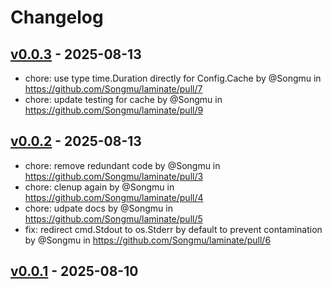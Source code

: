# Changelog

## [v0.0.3](https://github.com/Songmu/laminate/compare/v0.0.2...v0.0.3) - 2025-08-13
- chore: use type time.Duration directly for Config.Cache by @Songmu in https://github.com/Songmu/laminate/pull/7
- chore: update testing for cache by @Songmu in https://github.com/Songmu/laminate/pull/9

## [v0.0.2](https://github.com/Songmu/laminate/compare/v0.0.1...v0.0.2) - 2025-08-13
- chore: remove redundant code by @Songmu in https://github.com/Songmu/laminate/pull/3
- chore: clenup again by @Songmu in https://github.com/Songmu/laminate/pull/4
- chore: udpate docs by @Songmu in https://github.com/Songmu/laminate/pull/5
- fix: redirect cmd.Stdout to os.Stderr by default to prevent contamination by @Songmu in https://github.com/Songmu/laminate/pull/6

## [v0.0.1](https://github.com/Songmu/laminate/commits/v0.0.1) - 2025-08-10
